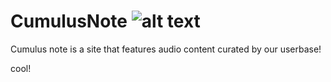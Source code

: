[logo]: https://cdn2.iconfinder.com/data/icons/minimalism/512/soundcloud.png

# CumulusNote ![alt text][logo]

Cumulus note is a site that features audio content curated by our userbase!


cool!